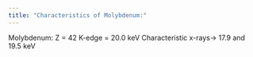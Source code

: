 ```yaml
---
title: "Characteristics of Molybdenum:"
---
```

Molybdenum:
Z = 42
K-edge = 20.0 keV
Characteristic x-rays&#8594; 17.9 and 19.5 keV

